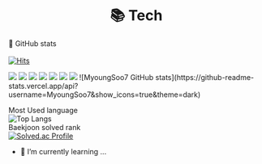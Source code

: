 <div align=center><h1>📚 Tech</h1></div>


🏢 GitHub stats
<br>  
[![Hits](https://hits.seeyoufarm.com/api/count/incr/badge.svg?url=https%3A%2F%2Fgithub.com%2FMyoungSoo7&count_bg=%2379C83D&title_bg=%23555555&icon=&icon_color=%23E7E7E7&title=hits&edge_flat=false)](https://hits.seeyoufarm.com)

 <img src="https://img.shields.io/badge/java-007396?style=for-the-badge&logo=java&logoColor=white">   
 <img src="https://img.shields.io/badge/python-3776AB?style=for-the-badge&logo=python&logoColor=white">
 <img src="https://img.shields.io/badge/spring-6DB33F?style=for-the-badge&logo=spring&logoColor=white">
 <img src="https://img.shields.io/badge/springboot-6DB33F?style=for-the-badge&logo=springboot&logoColor=white">
 <img src="https://img.shields.io/badge/linux-FCC624?style=for-the-badge&logo=linux&logoColor=black">
 <img src="https://img.shields.io/badge/amazonaws-232F3E?style=for-the-badge&logo=amazonaws&logoColor=white"> 
 <img src="https://img.shields.io/badge/git-F05032?style=for-the-badge&logo=git&logoColor=white">
![MyoungSoo7 GitHub stats](https://github-readme-stats.vercel.app/api?username=MyoungSoo7&show_icons=true&theme=dark)
<br>  
  
Most Used language<br>
![Top Langs](https://github-readme-stats.vercel.app/api/top-langs/?username=MyoungSoo7&layout=compact&theme=dark)<br>
Baekjoon solved rank<br>
[![Solved.ac Profile](http://mazassumnida.wtf/api/generate_badge?boj=iamipro)](https://solved.ac/iamipro)<br>
- 🌱 I’m currently learning ...

<!--
**MyoungSoo7/MyoungSoo7** is a ✨ _special_ ✨ repository because its `README.md` (this file) appears on your GitHub profile.

Here are some ideas to get you started:

- 🔭 I’m currently working on ...
- 🌱 I’m currently learning ...
- 👯 I’m looking to collaborate on ...
- 🤔 I’m looking for help with ...
- 💬 Ask me about ...
- 📫 How to reach me: ...
- 😄 Pronouns: ...
- ⚡ Fun fact: ...
-->
